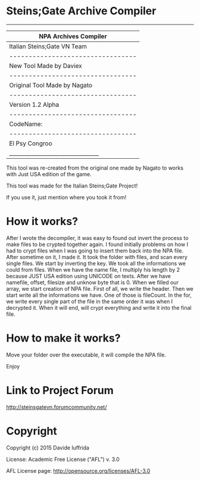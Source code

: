 # Steins;Gate Archive Compiler
___________________________________
|      NPA Archives Compiler      |
|---------------------------------|
|   Italian Steins;Gate VN Team   |
|---------------------------------|
|     New Tool Made by Daviex     |
|---------------------------------|
|   Original Tool Made by Nagato  |
|---------------------------------|
|        Version 1.2 Alpha        |
|---------------------------------|
|            CodeName:            |
|---------------------------------|
|         El Psy Congroo          |
|_________________________________|

This tool was re-created from the original one made by Nagato to works with Just USA edition of the game.

This tool was made for the Italian Steins;Gate Project!

If you use it, just mention where you took it from!

# How it works?
After I wrote the decompiler, it was easy to found out invert the process to make
files to be crypted together again. I found initially problems on how I had
to crypt files when I was going to insert them back into the NPA file. After
sometime on it, I made it. It took the folder with files, and scan every single files.
We start by inverting the key. We took all the informations we could from files.
When we have the name file, I multiply his length by 2 because
JUST USA edition using UNICODE on texts. After we have namefile,
offset, filesize and unknow byte that is 0. When we filled our array, we start
creation of NPA file. First of all, we write the header. Then we start
write all the informations we have. One of those is fileCount.
In the for, we write every single part of the file in the same order
it was when I decrypted it. When it will end, will crypt everything and write it
into the final file.

# How to make it works?
Move your folder over the executable, it will compile the NPA file.

Enjoy

# Link to Project Forum
http://steinsgatevn.forumcommunity.net/

# Copyright

Copyright (c) 2015 Davide Iuffrida

License: Academic Free License ("AFL") v. 3.0

AFL License page: http://opensource.org/licenses/AFL-3.0
